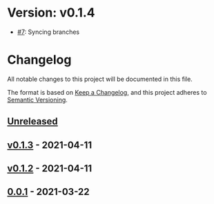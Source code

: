 # Version: v0.1.4

* [#7](https://github.com/billsioros/dotify/pull/7): Syncing branches


# Changelog

All notable changes to this project will be documented in this file.

The format is based on [Keep a Changelog](https://keepachangelog.com/en/1.0.0/),
and this project adheres to [Semantic Versioning](https://semver.org/spec/v2.0.0.html).

## [Unreleased]

## [v0.1.3] - 2021-04-11

## [v0.1.2] - 2021-04-11

## [0.0.1] - 2021-03-22

[Unreleased]: https://github.com/billsioros/dotify/compare/v0.1.3...HEAD

[v0.1.3]: https://github.com/billsioros/dotify/compare/v0.1.2...v0.1.3

[v0.1.2]: https://github.com/billsioros/dotify/compare/0.0.1...v0.1.2

[0.0.1]: https://github.com/billsioros/dotify/compare/cd086bbe1d47c28af85a87673d9addfdacfde4f6...0.0.1
